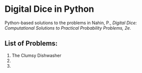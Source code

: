 # Digital Dice in Python

Python-based solutions to the problems in Nahin, P., <i>Digital Dice: Computational Solutions to Practical Probability Problems, 2e</i>.

## List of Problems:

1. The Clumsy Dishwasher
2.
3.
